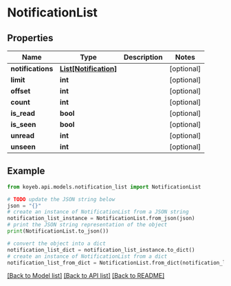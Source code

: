 # NotificationList


## Properties

Name | Type | Description | Notes
------------ | ------------- | ------------- | -------------
**notifications** | [**List[Notification]**](Notification.md) |  | [optional] 
**limit** | **int** |  | [optional] 
**offset** | **int** |  | [optional] 
**count** | **int** |  | [optional] 
**is_read** | **bool** |  | [optional] 
**is_seen** | **bool** |  | [optional] 
**unread** | **int** |  | [optional] 
**unseen** | **int** |  | [optional] 

## Example

```python
from koyeb.api.models.notification_list import NotificationList

# TODO update the JSON string below
json = "{}"
# create an instance of NotificationList from a JSON string
notification_list_instance = NotificationList.from_json(json)
# print the JSON string representation of the object
print(NotificationList.to_json())

# convert the object into a dict
notification_list_dict = notification_list_instance.to_dict()
# create an instance of NotificationList from a dict
notification_list_from_dict = NotificationList.from_dict(notification_list_dict)
```
[[Back to Model list]](../README.md#documentation-for-models) [[Back to API list]](../README.md#documentation-for-api-endpoints) [[Back to README]](../README.md)



